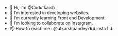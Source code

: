 - 👋 Hi, I’m @Codutkarsh
- 👀 I’m interested in developing websites.
- 🌱 I’m currently learning Front end Development.
- 💞️ I’m looking to collaborate on Instagram.
- 📫 How to reach me : @utkarshpandey764 insta I'd.

<!---
Codutkarsh/Codutkarsh is a ✨ special ✨ repository because its `README.md` (this file) appears on your GitHub profile.
You can click the Preview link to take a look at your changes.
--->
